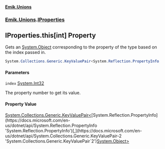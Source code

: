 #### [Emik.Unions](index.md 'index')
### [Emik.Unions](Emik.Unions.md 'Emik.Unions').[IProperties](IProperties.md 'Emik.Unions.IProperties')

## IProperties.this[int] Property

Gets an [System.Object](https://docs.microsoft.com/en-us/dotnet/api/System.Object 'System.Object') corresponding to the property of the type based on the index passed in.

```csharp
System.Collections.Generic.KeyValuePair<System.Reflection.PropertyInfo,object?> this[int index] { get; }
```
#### Parameters

<a name='Emik.Unions.IProperties.this[int].index'></a>

`index` [System.Int32](https://docs.microsoft.com/en-us/dotnet/api/System.Int32 'System.Int32')

The property number to get its value.

#### Property Value
[System.Collections.Generic.KeyValuePair&lt;](https://docs.microsoft.com/en-us/dotnet/api/System.Collections.Generic.KeyValuePair-2 'System.Collections.Generic.KeyValuePair`2')[System.Reflection.PropertyInfo](https://docs.microsoft.com/en-us/dotnet/api/System.Reflection.PropertyInfo 'System.Reflection.PropertyInfo')[,](https://docs.microsoft.com/en-us/dotnet/api/System.Collections.Generic.KeyValuePair-2 'System.Collections.Generic.KeyValuePair`2')[System.Object](https://docs.microsoft.com/en-us/dotnet/api/System.Object 'System.Object')[&gt;](https://docs.microsoft.com/en-us/dotnet/api/System.Collections.Generic.KeyValuePair-2 'System.Collections.Generic.KeyValuePair`2')
